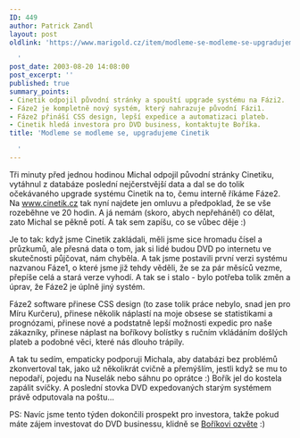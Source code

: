 ```yaml
---
ID: 449
author: Patrick Zandl
layout: post
oldlink: 'https://www.marigold.cz/item/modleme-se-modleme-se-upgradujeme-cinetik

  '
post_date: 2003-08-20 14:08:00
post_excerpt: ''
published: true
summary_points:
- Cinetik odpojil původní stránky a spouští upgrade systému na Fázi2.
- Fáze2 je kompletně nový systém, který nahrazuje původní Fázi1.
- Fáze2 přináší CSS design, lepší expedice a automatizaci plateb.
- Cinetik hledá investora pro DVD business, kontaktujte Boříka.
title: 'Modleme se modleme se, upgradujeme Cinetik

  '
---
```


<p>
Tři minuty před jednou hodinou Michal odpojil původní stránky Cinetiku, vytáhnul z databáze poslední nejčerstvější data a dal se do tolik očekávaného upgrade systému Cinetik na to, čemu interně říkáme Fáze2. Na <A href="http://www.cinetik.cz">www.cinetik.cz</A> tak nyní najdete jen omluvu a předpoklad, že se vše rozeběhne ve 20 hodin. A já nemám (skoro, abych nepřeháněl) co dělat, zato Michal se pěkně potí. A tak sem zapíšu, co se vůbec děje :)</p>

<p>
Je to tak: když jsme Cinetik zakládali, měli jsme sice hromadu čísel a průzkumů, ale přesná data o tom, jak si lidé budou DVD po internetu ve skutečnosti půjčovat, nám chyběla. A tak jsme postavili první verzi systému nazvanou Fáze1, o které jsme již tehdy věděli, že se za pár měsíců vezme, přepíše celá a stará verze vyhodí. A tak se i stalo - bylo potřeba tolik změn a úprav, že Fáze2 je úplně jiný systém. </p>

<p>
Fáze2 software přinese CSS design (to zase tolik práce nebylo, snad jen pro Míru Kurčeru), přinese několik náplastí na moje obsese se statistikami a prognózami, přinese nové a podstatně lepší možnosti expedic pro naše zákazníky, přinese náplast na boříkovy bolístky s ručním vkládáním došlých plateb a podobné věci, které nás dlouho trápily. </p>

<p>
A tak tu sedím,&#160;empaticky podporuji Michala, aby databázi bez problémů zkonvertoval tak, jako už několikrát cvičně a přemýšlím, jestli když se mu to nepodaří, pojedu na Nuselák nebo sáhnu po oprátce :) Bořík jel do kostela zapálit svíčky. A poslední stovka DVD expedovaných starým systémem právě odputovala na poštu...</p>

<p>
PS: Navíc jsme tento týden dokončili prospekt pro investora, takže pokud máte zájem investovat do DVD businessu, klidně se <A href="mailto:pavel.borkovec@cinetik.cz">Boříkovi ozvěte</A>&#160;:) </p>

<p>
&#160;</p>